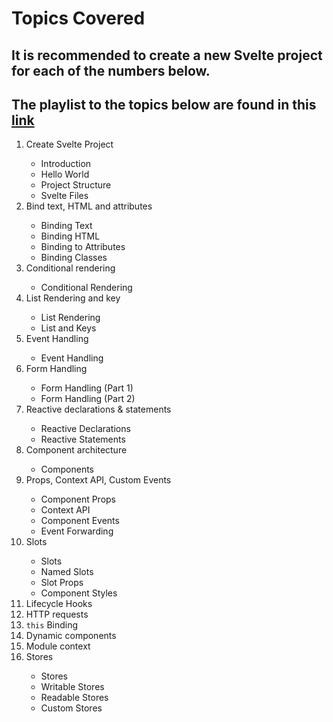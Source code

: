 <h1>Topics Covered</h1>
<h2>It is recommended to create a new Svelte project for each of the numbers below.</h2>

<h2>The playlist to the topics below are found in this <a href="https://youtube.com/playlist?list=PLC3y8-rFHvwiYZOsc2D8AO1MYwLjZQrKx">link</a></h2>

<ol>
    <li>Create Svelte Project</li>
    <ul>
        <li>Introduction</li>
        <li>Hello World</li>
        <li>Project Structure</li>
        <li>Svelte Files</li>
    </ul>
    <li>Bind text, HTML and attributes</li>
    <ul>
        <li>Binding Text</li>
        <li>Binding HTML</li>
        <li>Binding to Attributes</li>
        <li>Binding Classes</li>
    </ul> 
    <li>Conditional rendering</li>
    <ul>
        <li>Conditional Rendering</li>
    </ul>
    <li>List Rendering and key</li>
    <ul>
        <li>List Rendering</li>    
        <li>List and Keys</li>
    </ul>
    <li>Event Handling</li>
    <ul>
        <li>Event Handling</li>
    </ul>
    <li>Form Handling</li>
    <ul>
        <li>Form Handling (Part 1)</li>
        <li>Form Handling (Part 2)</li>
    </ul>
    <li>Reactive declarations & statements</li>
    <ul>
        <li>Reactive Declarations</li>
        <li>Reactive Statements</li>
    </ul>
    <li>Component architecture</li>
    <ul>
        <li>Components</li>
    </ul>
    <li>Props, Context API, Custom Events</li>
    <ul>
        <li>Component Props</li>
        <li>Context API</li>
        <li>Component Events</li>
        <li>Event Forwarding</li>
    </ul>
    <li>Slots</li>
    <ul>
        <li>Slots</li>
        <li>Named Slots</li>
        <li>Slot Props</li>
        <li>Component Styles</li>
    </ul>
    <li>Lifecycle Hooks</li>
    <li>HTTP requests</li>
    <li><code>this</code> Binding</li>
    <li>Dynamic components</li>
    <li>Module context</li>
    <li>Stores</li>
    <ul>
        <li>Stores</li>
        <li>Writable Stores</li>
        <li>Readable Stores</li>
        <li>Custom Stores</li>
    </ul>
</ol>